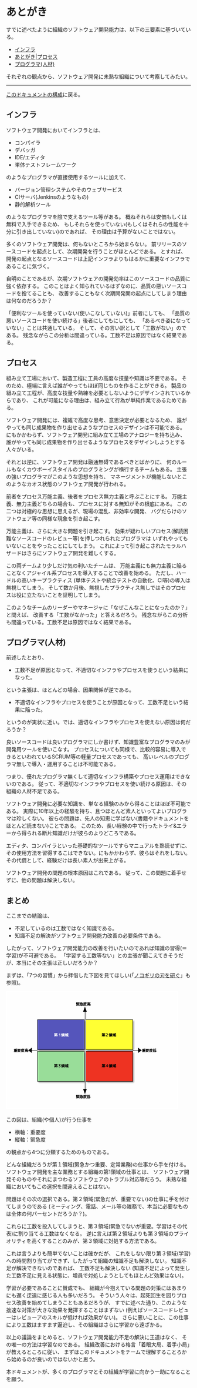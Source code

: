 # あとがき

すでに述べたように組織のソフトウェア開発能力は、以下の三要素に基づいている。

* [インフラ](---)
* [あとがき|プロセス](---)
* [プログラマ(人材)](---)

それぞれの観点から、ソフトウェア開発に未熟な組織について考察してみたい。

___

[このドキュメントの構成](---)に戻る。  

## インフラ

ソフトウェア開発においてインフラとは、

* コンパイラ
* デバッガ
* IDE/エディタ
* 単体テストフレームワーク

のようなプログラマが直接使用するツールに加えて、

* バージョン管理システムやそのウェブサービス
* CIサーバ(Jenkinsのようなもの)
* 静的解析ツール

のようなプログラマを陰で支えるツール等がある。
概ねそれらは安価もしくは無料で入手できるため、
もしそれらを使っていない(もしくはそれらの性能を十分に引き出していない)のであれば、
その理由は予算がないことではない。

多くのソフトウェア開発は、何もないところから始まらない。
前リリースのソースコードを起点として、次期開発を行うことがほとんどである。
とすれば、 開発の起点となるソースコードは上記インフラよりもはるかに重要なインフラであることに気づく。

自明のことであるが、次期ソフトウェアの開発効率はこのソースコードの品質に強く依存する。
このことはよく知られているはずなのに、品質の悪いソースコードを捨てることも、
改善することもなく次期開発開の起点にしてしまう理由は何なのだろうか？  

「便利なツールを使っていない(使いこなしていない)」前者にしても、
「品質の悪いソースコードを使い続ける」後者にしてもにしても、
「あるべき姿になっていない」ことは共通している。
そして、その言い訳として「工数がない」のである。
残念ながらこの分析は間違っている。工数不足は原因ではなく結果である。

## プロセス

組み立て工場において、製造工程に工員の高度な技量や知識は不要である。
そのため、極端に言えば誰がやってもほぼ同じものを作ることができる。
製品の組み立て工程が、高度な技量や熟練を必要としないようにデザインされているからであり、
これが可能になる理由は、組み立て行為が単純作業であるためである。

ソフトウェア開発には、複雑で高度な思考、意思決定が必要となるため、
誰がやっても同じ成果物を作り出せるようなプロセスのデザインは不可能である。
にもかかわらず、ソフトウェア開発に組み立て工場のアナロジーを持ち込み、
誰がやっても同じ成果物を作り出せるようなプロセスをデザインしようとする人々がいる。

それとは逆に、ソフトウェア開発は融通無碍であるべきとばかりに、
何のルールもなくカウボーイスタイルのプログラミングが横行するチームもある。
主張の強いプログラマがこのような思想を持ち、
マネージメントが機能しないとこのようなカオス状態のソフトウェア開発が行われる。

前者をプロセス万能主義、後者をプロセス無力主義と呼ぶことにする。
万能主義、無力主義どちらの場合も、プロセスに対する無知がその根底にある。
この二つは対極的な思想に思えるが、現場の混乱、非効率な開発、
バグだらけのソフトウェア等の同様な現象を引き起こす。

万能主義は、さらに大きな問題を引き起こす。
効果が疑わしいプロセス(解読困難なソースコードのレビュー等)を押しつれられたプログラマは
いずれやってもいないことをやったことにしてしまう。
これによって引き起こされたモラルハザードはさらにソフトウェア開発を難しくする。

この両チームより少しだけ気の利いたチームは、
万能主義にも無力主義に陥ることなくアジャイル系プロセスを導入することで改善を始める。
ただし、ハードルの高いキープラクティス
(単体テストや統合テストの自動化、CI等)の導入は無視してしまう。
そして数か月後、無視したプラクティス無しではそのプロセスは役に立たないことを証明してしまう。

このようなチームのリーダーやマネージャに「なぜこんなことになったのか？」と問えば、
改善する「工数がなかった」と答えるだろう。
残念ながらこの分析も間違っている。工数不足は原因ではなく結果である。

## プログラマ(人材)

前述したとおり、

* 工数不足が原因となって、不適切なインフラやプロセスを使うという結果になった。

という主張は、ほとんどの場合、因果関係が逆である。

* 不適切なインフラやプロセスを使うことが原因となって、工数不足という結果に陥った。

というのが実状に近い。では、適切なインフラやプロセスを使えない原因は何だろうか？

良いソースコードは良いプログラマにしか書けず、知識豊富なプログラマのみが開発用ツールを使いこなす。
プロセスについても同様で、比較的容易に導入できるといわれているSCRUM等の軽量プロセスであっても、
高いレベルのプログラマ無しで導入・運用することは不可能である。

つまり、優れたプログラマ無くして適切なインフラ構築やプロセス運用はできないのである。
従って、不適切なインフラやプロセスを使い続ける原因は、その組織の人材不足である。

ソフトウェア開発に必要な知識を、単なる経験のみから得ることはほぼ不可能である。
実際に10年以上の経験を持ち、且つほとんど素人といってよいプログラマは珍しくない。
彼らの問題は、先人の知恵に学ばない(書籍やドキュメントをほとんど読まない)ことである。
このため、長い経験の中で行ったトライ&エラーから得られる断片知識だけが彼らのよりどころである。

エディタ、コンパイラといった基礎的なツールですらマニュアルを熟読せずに、
その使用方法を習得するこはできない。にもかかわらず、彼らはそれをしない。
その代償として、経験だけは長い素人が出来上がる。

ソフトウェア開発の問題の根本原因はこれである。
従って、この問題に着手せずに、他の問題は解決しない。

## まとめ

ここまでの結論は、

* 不足しているのは工数ではなく知識である。
* 知識不足の解決がソフトウェア開発能力改善の必要条件である。

したがって、ソフトウェア開発能力の改善を行いたいのであれば知識の習得(＝学習)が不可避である。
「学習する工数等ない」との主張が聞こえてきそうだが、本当にその主張は正しいだろうか？

まずは、「7つの習慣」から拝借した下図を見てほしい(「[ノコギリの刃を研ぐ](---)」も参照)。

![重要度・緊急度マトリックス](plant_uml/7_habits.png)

この図は、組織(や個人)が行う仕事を

* 横軸：重要度
* 縦軸：緊急度

の観点から4つに分類するためのものである。

どんな組織だろうが第１領域(緊急かつ重要、定常業務)の仕事から手を付ける。
ソフトウェア開発を主な業務とする組織の第1領域の仕事とは、
ソフトウェア開発そのものやそれにまつわるソフトウェアのトラブル対応等だろう。
未熟な組織においてもこの選択を間違えることはない。

問題はその次の選択である。第２領域(緊急だが、重要でない)の仕事に手を付けてしまうのである
(ミーティング、電話、メール等の雑務で、本当に必要なものは全体の何パーセントだろうか？)。

これらに工数を投入してしまうと、第３領域(緊急でないが重要。学習はその代表)に割り当てる工数はなくなる。
逆に言えば第２領域よりも第３領域のプライオリティを高くすることのみが、第３領域に対処する方法である。

これは言うよりも簡単でないことは確かだが、
これをしない限り第３領域(学習)への時間割り当てができず、したがって組織の知識不足も解決しない。
知識不足が解決できないのであれば、 工数不足も解決しない
(知識不足によって発生した工数不足に見える状態に、増員で対処しようとしてもほとんど効果はない)。

学習が必要であることに賛成でも、
組織が今抱えている問題の対策にはあまりにも遅く迂遠に感じる人も多いだろう。
そういう人々は、起死回生を図りプロセス改善を始めてしまうこともあるだろうが、
すでに述べた通り、このような拙速な対策が大きな効果を発揮することはまずない
(例えばソースコードレビューはレビューアのスキルが低ければ効果がない)。
さらに悪いことに、この仕事により工数はますます逼迫し、その組織はさらに学習から遠ざかる。

以上の議論をまとめると、ソフトウェア開発能力不足の解決に王道はなく、
その唯一の方法は学習なのである。
組織改善における格言「着眼大局、着手小局」が教えるところに従い、
まずはこのドキュメントをチームで理解することろから始めるのが良いのではないかと思う。

本ドキュメントが、多くのプログラマとその組織が学習に向かう一助になることを願う。


